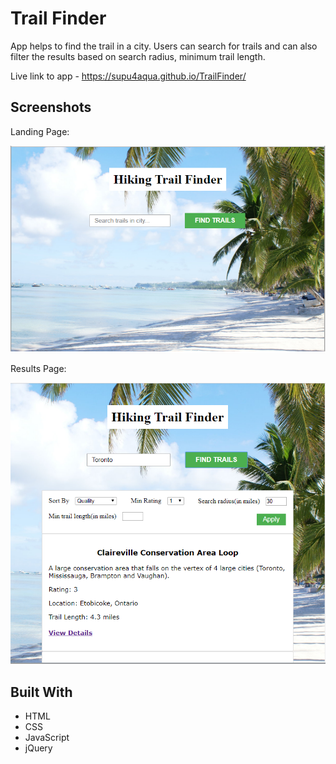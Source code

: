 # Trail Finder

App helps to find the trail in a city. Users can search for trails and can also filter the results based on search radius, minimum trail length.

Live link to app - https://supu4aqua.github.io/TrailFinder/


## Screenshots
Landing Page:

![Landing screen](Screenshots/LandingPage.png)

Results Page:

![Results screen](Screenshots/ResultsPage.png)

## Built With

* HTML
* CSS
* JavaScript
* jQuery
